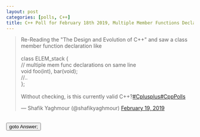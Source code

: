 ```yaml
---
layout: post 
categories: [polls, C++]
title: C++ Poll for February 18th 2019, Multiple Member Functions Declarations on One Line 
---
```



<blockquote class="twitter-tweet" data-partner="tweetdeck"><p lang="en" dir="ltr">Re-Reading the &quot;The Design and Evolution of C++&quot;  and saw a class member function declaration like<br><br>class ELEM_stack {<br>  // multiple mem func declarations on same line<br>  void foo(int), bar(void); <br>  //..<br>};<br><br>Without checking, is this currently valid C++?<a href="https://twitter.com/hashtag/Cplusplus?src=hash&amp;ref_src=twsrc%5Etfw">#Cplusplus</a><a href="https://twitter.com/hashtag/CppPolls?src=hash&amp;ref_src=twsrc%5Etfw">#CppPolls</a></p>&mdash; Shafik Yaghmour (@shafikyaghmour) <a href="https://twitter.com/shafikyaghmour/status/1097720340476657665?ref_src=twsrc%5Etfw">February 19, 2019</a></blockquote>
<script async src="https://platform.twitter.com/widgets.js" charset="utf-8"></script>

<BR>
<input type="button" onclick="location.href='{% link _posts/2019-02-18-multiple_mem_decl_one_line_answer.md %}'" value="goto Answer;"/>
<BR>
